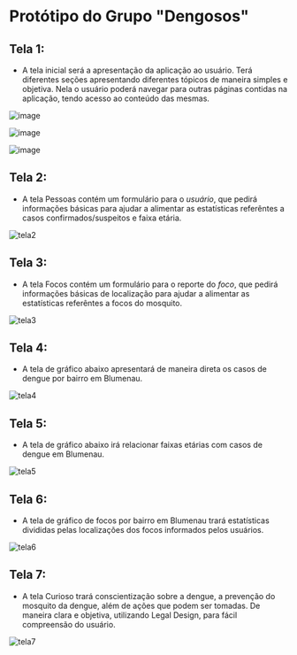 # Protótipo do Grupo "Dengosos"


## Tela 1: 

* A tela inicial será a apresentação da aplicação ao usuário. Terá diferentes seções apresentando diferentes tópicos de maneira simples e objetiva. Nela o usuário poderá navegar para outras páginas contidas na aplicação, tendo acesso ao conteúdo das mesmas.

![image](https://user-images.githubusercontent.com/62608046/170156039-4ae9e663-e334-4b74-81ef-f6e5cb9f031f.png)

![image](https://user-images.githubusercontent.com/62608046/170156193-83687be6-f9ba-4c9f-9d0e-b22f579a254c.png)

![image](https://user-images.githubusercontent.com/62608046/170156374-dbbc5c47-f24b-477e-bf7a-c379abb2e4d0.png)


## Tela 2:
 
* A tela Pessoas contém um formulário para o *usuário*, que pedirá informações básicas para ajudar a alimentar as estatísticas referêntes a casos confirmados/suspeitos e faixa etária.

![tela2](https://user-images.githubusercontent.com/62608046/170156809-9df7bc31-5e0d-4028-a419-46e48312ce7b.png)

## Tela 3:
 
* A tela Focos contém um formulário para o reporte do *foco*, que pedirá informações básicas de localização para ajudar a alimentar as estatísticas referêntes a focos do mosquito.

![tela3](https://user-images.githubusercontent.com/62608046/170157076-82381ccb-18df-4104-9e0c-d5be1e608810.png)

## Tela 4:
 
* A tela de gráfico abaixo apresentará de maneira direta os casos de dengue por bairro em Blumenau.

![tela4](https://user-images.githubusercontent.com/62608046/170157197-2f500399-1deb-466f-9d66-2e2c96e1c5f7.png)

## Tela 5:
 
* A tela de gráfico abaixo irá relacionar faixas etárias com casos de dengue em Blumenau.

![tela5](https://user-images.githubusercontent.com/62608046/170162897-1fba3be3-9a48-4417-b25d-181fefc6628a.png)


## Tela 6:
 
* A tela de gráfico de focos por bairro em Blumenau trará estatísticas divididas pelas localizações dos focos informados pelos usuários.

![tela6](https://user-images.githubusercontent.com/62608046/170157333-70eefa56-faca-49dc-bb2c-62054e8aa122.png)

## Tela 7:
 
* A tela Curioso trará conscientização sobre a dengue, a prevenção do mosquito da dengue, além de ações que podem ser tomadas. De maneira clara e objetiva, utilizando Legal Design, para fácil compreensão do usuário. 

![tela7](https://user-images.githubusercontent.com/62608046/170157443-126c4054-f1e8-47be-afd3-3a5293580ecb.png)

